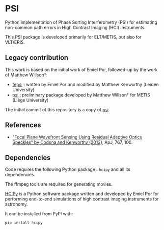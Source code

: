 # PSI
Python implementation of Phase Sorting Interferometry (PSI) for estimating non-common path errors in High Contrast Imaging (HCI) instruments.

This PSI package is developed primarily for ELT/METIS, but also for VLT/ERIS.


## Legacy contribution
This work is based on the initial work of Emiel Por, followed-up by the work of Matthew Willson†:
- [fepsi](https://github.com/mkenworthy/fepsi) : written by Emiel Por and modified by Matthew Kenworthy (Leiden University)
- [psi](https://github.com/mwillson-astro/PSI/tree/master) : preliminary package developed by Matthew Willson† for METIS (Liège University)

The initial commit of this repository is a copy of [psi](https://github.com/mwillson-astro/PSI/tree/master).

## References
- ["Focal Plane Wavefront Sensing Using Residual Adaptive Optics Speckles" by Codona and Kenworthy (2013)](https://iopscience.iop.org/article/10.1088/0004-637X/767/2/100),  ApJ, 767, 100.

## Dependencies

Code requires the following Python package : `hcipy` and all its dependencies.

The ffmpeg tools are required for generating movies.

[HCIPy](https://github.com/ehpor/hcipy) is a Python software package written and developed by Emiel Por for performing end-to-end simulations of high contrast imaging instruments for astronomy.

It can be installed from PyPI with:
```
pip install hcipy
```
